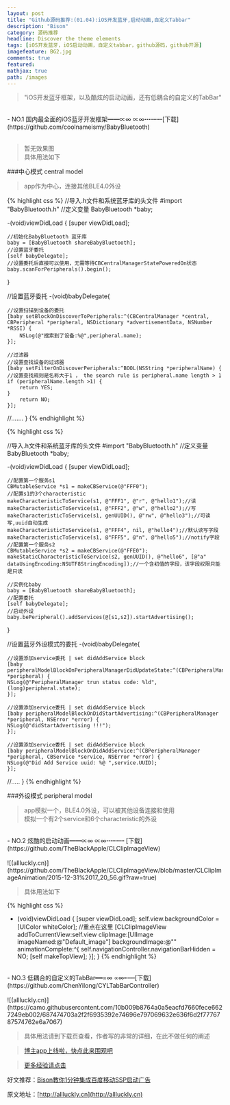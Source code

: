 ```yaml
---
layout: post
title: "Github源码推荐:(01.04):iOS开发蓝牙,启动动画,自定义Tabbar"
description: "Bison"
category: 源码推荐
headline: Discover the theme elements
tags: [iOS开发蓝牙，iOS启动动画，自定义tabbar，github源码，github开源]
imagefeature: BG2.jpg
comments: true
featured: 
mathjax: true
path: /images
---
```


>&quot;iOS开发蓝牙框架，以及酷炫的启动动画，还有低耦合的自定义的TabBar&quot;

<br>
- NO.1 国内最全面的iOS蓝牙开发框架━━∝∞ ∝∞┅┉┉[下载](https://github.com/coolnameismy/BabyBluetooth) <br>
<br>

> 暂无效果图<br>
> 具体用法如下<br>

###中心模式 central model
<br>

> app作为中心，连接其他BLE4.0外设<br>

{% highlight css %}
//导入.h文件和系统蓝牙库的头文件
#import "BabyBluetooth.h"
//定义变量
BabyBluetooth *baby;

-(void)viewDidLoad {
    [super viewDidLoad];

    //初始化BabyBluetooth 蓝牙库
    baby = [BabyBluetooth shareBabyBluetooth];
    //设置蓝牙委托
    [self babyDelegate];
    //设置委托后直接可以使用，无需等待CBCentralManagerStatePoweredOn状态
    baby.scanForPeripherals().begin();
}

//设置蓝牙委托
-(void)babyDelegate{

    //设置扫描到设备的委托
    [baby setBlockOnDiscoverToPeripherals:^(CBCentralManager *central, CBPeripheral *peripheral, NSDictionary *advertisementData, NSNumber *RSSI) {
        NSLog(@"搜索到了设备:%@",peripheral.name);
    }];

    //过滤器
    //设置查找设备的过滤器
    [baby setFilterOnDiscoverPeripherals:^BOOL(NSString *peripheralName) {
    //设置查找规则是名称大于1 ， the search rule is peripheral.name length > 1
    if (peripheralName.length >1) {
        return YES;
    }
        return NO;
    }];

//.......
}
{% endhighlight %}
<br>

{% highlight css %}

//导入.h文件和系统蓝牙库的头文件
#import "BabyBluetooth.h"
//定义变量
BabyBluetooth *baby;

-(void)viewDidLoad {
    [super viewDidLoad];

    //配置第一个服务s1
    CBMutableService *s1 = makeCBService(@"FFF0");
    //配置s1的3个characteristic
    makeCharacteristicToService(s1, @"FFF1", @"r", @"hello1");//读
    makeCharacteristicToService(s1, @"FFF2", @"w", @"hello2");//写
    makeCharacteristicToService(s1, genUUID(), @"rw", @"hello3");//可读写,uuid自动生成
    makeCharacteristicToService(s1, @"FFF4", nil, @"hello4");//默认读写字段
    makeCharacteristicToService(s1, @"FFF5", @"n", @"hello5");//notify字段
    //配置第一个服务s2
    CBMutableService *s2 = makeCBService(@"FFE0");
    makeStaticCharacteristicToService(s2, genUUID(), @"hello6", [@"a" dataUsingEncoding:NSUTF8StringEncoding]);//一个含初值的字段，该字段权限只能是只读

    //实例化baby
    baby = [BabyBluetooth shareBabyBluetooth];
    //配置委托
    [self babyDelegate];
    //启动外设
    baby.bePeripheral().addServices(@[s1,s2]).startAdvertising();
}

//设置蓝牙外设模式的委托
-(void)babyDelegate{

    //设置添加service委托 | set didAddService block
    [baby peripheralModelBlockOnPeripheralManagerDidUpdateState:^(CBPeripheralManager *peripheral) {
    NSLog(@"PeripheralManager trun status code: %ld",(long)peripheral.state);
    }];

    //设置添加service委托 | set didAddService block
    [baby peripheralModelBlockOnDidStartAdvertising:^(CBPeripheralManager *peripheral, NSError *error) {
    NSLog(@"didStartAdvertising !!!");
    }];

    //设置添加service委托 | set didAddService block
    [baby peripheralModelBlockOnDidAddService:^(CBPeripheralManager *peripheral, CBService *service, NSError *error) {
    NSLog(@"Did Add Service uuid: %@ ",service.UUID);
    }];

//.....
}
{% endhighlight %}

###外设模式 peripheral model<br>
>app模拟一个，BLE4.0外设，可以被其他设备连接和使用<br>
>模拟一个有2个service和6个characteristic的外设<br>


<br>
- NO.2 炫酷的启动动画━━∝∞ ∝∞┅┉┉ [下载](https://github.com/TheBlackApple/CLClipImageView)<br>
<br>
![(allluckly.cn)](https://github.com/TheBlackApple/CLClipImageView/blob/master/CLClipImageAnimation/2015-12-31%2017_20_56.gif?raw=true)<br>

> 具体用法如下<br>

{% highlight css %}
- (void)viewDidLoad {
    [super viewDidLoad];
    self.view.backgroundColor = [UIColor whiteColor];
    //重点在这里
    [CLClipImageView addToCurrentView:self.view clipImage:[UIImage imageNamed:@"Default_image"] backgroundImage:@"" animationComplete:^{
        self.navigationController.navigationBarHidden = NO;
        [self makeTopView];
    }];
}
{% endhighlight %}
<br>
- NO.3 低耦合的自定义的TabBar━━∝∞ ∝∞┅┉┉[下载](https://github.com/ChenYilong/CYLTabBarController)<br>

<br>
![(allluckly.cn)](https://camo.githubusercontent.com/10b009b8764a0a5eacfd7660fece6627249eb002/687474703a2f2f6935392e74696e797069632e636f6d2f7776787574762e6a7067)<br>

> 具体用法请到下载页查看，作者写的非常的详细，在此不做任何的阐述<br>

> [博主app上线啦，快点此来围观吧](https://itunes.apple.com/us/app/it-blog-zi-xueios-kai-fa-jin/id1067787090?l=zh&ls=1&mt=8)<br>

> [更多经验请点击](http://allluckly.cn/)<br>

好文推荐：[Bison教你1分钟集成百度移动SSP启动广告](http://allluckly.cn/sdk/baidu01/)<br>

原文地址：[http://allluckly.cn](http://allluckly.cn)







